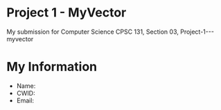 # Project 1 - MyVector

My submission for Computer Science CPSC 131, Section 03, Project-1---myvector

# My Information

* Name: 
* CWID: 
* Email: 
